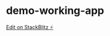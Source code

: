 # demo-working-app

[Edit on StackBlitz ⚡️](https://stackblitz.com/edit/ng2-charts-line-template-fd3cmw)